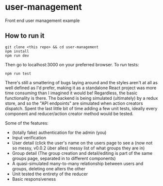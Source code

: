 # user-management
Front end user management example

## How to run it
```
git clone <this repo> && cd user-management
npm install
npm run dev
```
Then go to localhost:3000 on your preferred browser.  To run tests:

```
npm run test
```

There's still a smattering of bugs laying around and the styles aren't at all as well defined as I'd prefer, making it as a standalone React project was more time consuming than I imagined it would be!  Regardless, the basic functionality is there.  The backend is being simulated (ultimately) by a redux store, and so the "API endpoints" are simulated when action creators dispatch.  Spent the last little bit of time adding a few unit tests, ideally every component and reducer/action creator method would be tested.

Some of the features:
* (totally fake) authentication for the admin (you)
* Input verification
* User detail (click the user's name on the users page to see a (now not so messy, v0.0.2 über alles) messy list of what groups they are in)
* Group detail (The group creation and detail/editing is part of the same groups page, separated in to different components)
* A quasi-simulated many-to-many relationship between users and groups, deleting one alters the other
* Unit tested the entirety of the reducer
* Basic responsiveness
